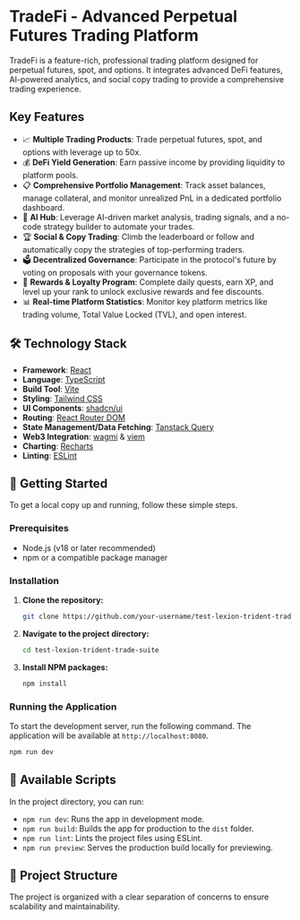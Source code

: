 # TradeFi - Advanced Perpetual Futures Trading Platform

TradeFi is a feature-rich, professional trading platform designed for perpetual futures, spot, and options. It integrates advanced DeFi features, AI-powered analytics, and social copy trading to provide a comprehensive trading experience.

## Key Features

*   📈 **Multiple Trading Products**: Trade perpetual futures, spot, and options with leverage up to 50x.
*   💰 **DeFi Yield Generation**: Earn passive income by providing liquidity to platform pools.
*   📋 **Comprehensive Portfolio Management**: Track asset balances, manage collateral, and monitor unrealized PnL in a dedicated portfolio dashboard.
*   🤖 **AI Hub**: Leverage AI-driven market analysis, trading signals, and a no-code strategy builder to automate your trades.
*   🏆 **Social & Copy Trading**: Climb the leaderboard or follow and automatically copy the strategies of top-performing traders.
*   🗳️ **Decentralized Governance**: Participate in the protocol's future by voting on proposals with your governance tokens.
*   🎁 **Rewards & Loyalty Program**: Complete daily quests, earn XP, and level up your rank to unlock exclusive rewards and fee discounts.
*   📊 **Real-time Platform Statistics**: Monitor key platform metrics like trading volume, Total Value Locked (TVL), and open interest.

## 🛠️ Technology Stack

*   **Framework**: [React](https://reactjs.org/)
*   **Language**: [TypeScript](https://www.typescriptlang.org/)
*   **Build Tool**: [Vite](https://vitejs.dev/)
*   **Styling**: [Tailwind CSS](https://tailwindcss.com/)
*   **UI Components**: [shadcn/ui](https://ui.shadcn.com/)
*   **Routing**: [React Router DOM](https://reactrouter.com/)
*   **State Management/Data Fetching**: [Tanstack Query](https://tanstack.com/query/)
*   **Web3 Integration**: [wagmi](https://wagmi.sh/) & [viem](https://viem.sh/)
*   **Charting**: [Recharts](https://recharts.org/)
*   **Linting**: [ESLint](https://eslint.org/)

## 🚀 Getting Started

To get a local copy up and running, follow these simple steps.

### Prerequisites

*   Node.js (v18 or later recommended)
*   npm or a compatible package manager

### Installation

1.  **Clone the repository:**
    ```sh
    git clone https://github.com/your-username/test-lexion-trident-trade-suite.git
    ```
2.  **Navigate to the project directory:**
    ```sh
    cd test-lexion-trident-trade-suite
    ```
3.  **Install NPM packages:**
    ```sh
    npm install
    ```

### Running the Application

To start the development server, run the following command. The application will be available at `http://localhost:8080`.

```sh
npm run dev
```

## 📜 Available Scripts

In the project directory, you can run:

*   `npm run dev`: Runs the app in development mode.
*   `npm run build`: Builds the app for production to the `dist` folder.
*   `npm run lint`: Lints the project files using ESLint.
*   `npm run preview`: Serves the production build locally for previewing.

## 📂 Project Structure

The project is organized with a clear separation of concerns to ensure scalability and maintainability.


